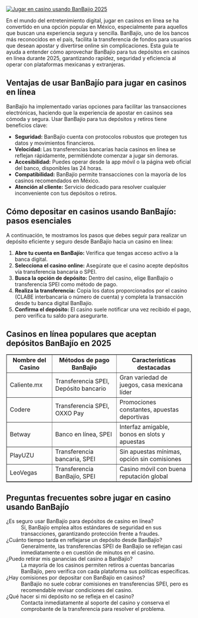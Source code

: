 [![Jugar en casino usando BanBajio 2025](https://123-caf.pages.dev/gitsignup.png)](https://vrmoo.ru/Bt82HjjY)

<p>En el mundo del entretenimiento digital, jugar en casinos en línea se ha convertido en una opción popular en México, especialmente para aquellos que buscan una experiencia segura y sencilla. BanBajío, uno de los bancos más reconocidos en el país, facilita la transferencia de fondos para usuarios que desean apostar y divertirse online sin complicaciones. Esta guía te ayuda a entender cómo aprovechar BanBajío para tus depósitos en casinos en línea durante 2025, garantizando rapidez, seguridad y eficiencia al operar con plataformas mexicanas y extranjeras.</p>  <h2>Ventajas de usar BanBajío para jugar en casinos en línea</h2> <p>BanBajío ha implementado varias opciones para facilitar las transacciones electrónicas, haciendo que la experiencia de apostar en casinos sea cómoda y segura. Usar BanBajío para tus depósitos y retiros tiene beneficios clave:</p> <ul>   <li><strong>Seguridad:</strong> BanBajío cuenta con protocolos robustos que protegen tus datos y movimientos financieros.</li>   <li><strong>Velocidad:</strong> Las transferencias bancarias hacia casinos en línea se reflejan rápidamente, permitiéndote comenzar a jugar sin demoras.</li>   <li><strong>Accesibilidad:</strong> Puedes operar desde la app móvil o la página web oficial del banco, disponibles las 24 horas.</li>   <li><strong>Compatibilidad:</strong> BanBajío permite transacciones con la mayoría de los casinos recomendados en México.</li>   <li><strong>Atención al cliente:</strong> Servicio dedicado para resolver cualquier inconveniente con tus depósitos o retiros.</li> </ul>  <h2>Cómo depositar en casinos usando BanBajío: pasos esenciales</h2> <p>A continuación, te mostramos los pasos que debes seguir para realizar un depósito eficiente y seguro desde BanBajío hacia un casino en línea:</p> <ol>   <li><strong>Abre tu cuenta en BanBajío:</strong> Verifica que tengas acceso activo a la banca digital.</li>   <li><strong>Selecciona el casino online:</strong> Asegúrate que el casino acepte depósitos vía transferencia bancaria o SPEI.</li>   <li><strong>Busca la opción de depósito:</strong> Dentro del casino, elige BanBajío o transferencia SPEI como método de pago.</li>   <li><strong>Realiza la transferencia:</strong> Copia los datos proporcionados por el casino (CLABE interbancaria o número de cuenta) y completa la transacción desde tu banca digital BanBajío.</li>   <li><strong>Confirma el depósito:</strong> El casino suele notificar una vez recibido el pago, pero verifica tu saldo para asegurarte.</li> </ol>  <h2>Casinos en línea populares que aceptan depósitos BanBajío en 2025</h2> <table border="1" cellspacing="0" cellpadding="8">   <thead>     <tr>       <th>Nombre del Casino</th>       <th>Métodos de pago BanBajío</th>       <th>Características destacadas</th>     </tr>   </thead>   <tbody>     <tr>       <td>Caliente.mx</td>       <td>Transferencia SPEI, Depósito bancario</td>       <td>Gran variedad de juegos, casa mexicana líder</td>     </tr>     <tr>       <td>Codere</td>       <td>Transferencia SPEI, OXXO Pay</td>       <td>Promociones constantes, apuestas deportivas</td>     </tr>     <tr>       <td>Betway</td>       <td>Banco en línea, SPEI</td>       <td>Interfaz amigable, bonos en slots y apuestas</td>     </tr>     <tr>       <td>PlayUZU</td>       <td>Transferencia bancaria, SPEI</td>       <td>Sin apuestas mínimas, opción sin comisiones</td>     </tr>     <tr>       <td>LeoVegas</td>       <td>Transferencia BanBajío, SPEI</td>       <td>Casino móvil con buena reputación global</td>     </tr>   </tbody> </table>  <h2>Preguntas frecuentes sobre jugar en casino usando BanBajío</h2> <dl>   <dt>¿Es seguro usar BanBajío para depósitos de casino en línea?</dt>   <dd>Sí, BanBajío emplea altos estándares de seguridad en sus transacciones, garantizando protección frente a fraudes.</dd>    <dt>¿Cuánto tiempo tarda en reflejarse un depósito desde BanBajío?</dt>   <dd>Generalmente, las transferencias SPEI de BanBajío se reflejan casi inmediatamente o en cuestión de minutos en el casino.</dd>    <dt>¿Puedo retirar mis ganancias del casino a BanBajío?</dt>   <dd>La mayoría de los casinos permiten retiros a cuentas bancarias BanBajío, pero verifica con cada plataforma sus políticas específicas.</dd>    <dt>¿Hay comisiones por depositar con BanBajío en casinos?</dt>   <dd>BanBajío no suele cobrar comisiones en transferencias SPEI, pero es recomendable revisar condiciones del casino.</dd>    <dt>¿Qué hacer si mi depósito no se refleja en el casino?</dt>   <dd>Contacta inmediatamente al soporte del casino y conserva el comprobante de la transferencia para resolver el problema.</dd> </dl>